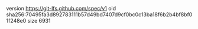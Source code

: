 version https://git-lfs.github.com/spec/v1
oid sha256:70495fa3d892783111b57d49bd7407d9cf0bc0c13ba18f6b2b4bf8bf01f248e0
size 6931
